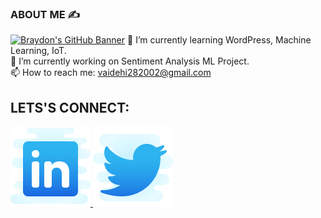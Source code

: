 ### ABOUT ME :writing_hand:

[![Braydon's GitHub Banner](./assets/GitHubHeader.png)](https://braydoncoyer.dev)
🌱 I’m currently learning WordPress, Machine Learning, IoT. <br>
🔭 I’m currently working on Sentiment Analysis ML Project. <br>
📫 How to reach me: vaidehi282002@gmail.com

## LETS'S CONNECT: <br>
<a href="https://www.linkedin.com/in/vaidehi-mahyavanshi-04b920204/" target="_blank">
<img src="https://github.com/DwinaTech/public-images/blob/main/linkedin-icon.png" alt="LinkedIn logo"/>
</a>
<a href="https://twitter.com/itsvaidehii?t=FzoATgZP09i95tEhu5m8yA&s=08" target="_blank">
<img src="https://github.com/DwinaTech/public-images/blob/main/twitter-icon.png" alt="Twitter logo"/>
</a>
  
<!--
**Vaidehii28/Vaidehii28** is a ✨ _special_ ✨ repository because its `README.md` (this file) appears on your GitHub profile.

Here are some ideas to get you started:

- 🔭 I’m currently working on ...
- 🌱 I’m currently learning ...
- 👯 I’m looking to collaborate on ...
- 🤔 I’m looking for help with ...
- 💬 Ask me about ...
- 📫 How to reach me: ...
- 😄 Pronouns: ...
- ⚡ Fun fact: ...
-->
